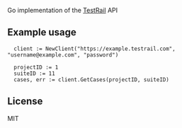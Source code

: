 Go implementation of the [TestRail](http://www.gurock.com/testrail/) API


Example usage
-------------

```
  client := NewClient("https://example.testrail.com", "username@example.com", "password")

  projectID := 1
  suiteID := 11
  cases, err := client.GetCases(projectID, suiteID)
```


License
-------

MIT
